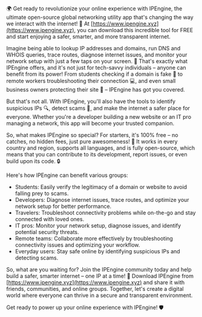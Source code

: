 🌍 Get ready to revolutionize your online experience with IPEngine, the ultimate open-source global networking utility app that's changing the way we interact with the internet! 🚀 At [https://www.ipengine.xyz](https://www.ipengine.xyz), you can download this incredible tool for FREE and start enjoying a safer, smarter, and more transparent internet.

Imagine being able to lookup IP addresses and domains, run DNS and WHOIS queries, trace routes, diagnose internet issues, and monitor your network setup with just a few taps on your screen. 📡 That's exactly what IPEngine offers, and it's not just for tech-savvy individuals – anyone can benefit from its power! From students checking if a domain is fake 🤔 to remote workers troubleshooting their connection 💻, and even small business owners protecting their site 👥 – IPEngine has got you covered.

But that's not all. With IPEngine, you'll also have the tools to identify suspicious IPs 🔍, detect scams 🚫, and make the internet a safer place for everyone. Whether you're a developer building a new website or an IT pro managing a network, this app will become your trusted companion.

So, what makes IPEngine so special? For starters, it's 100% free – no catches, no hidden fees, just pure awesomeness! 🎉 It works in every country and region, supports all languages, and is fully open-source, which means that you can contribute to its development, report issues, or even build upon its code. 🔒

Here's how IPEngine can benefit various groups:

* Students: Easily verify the legitimacy of a domain or website to avoid falling prey to scams.
* Developers: Diagnose internet issues, trace routes, and optimize your network setup for better performance.
* Travelers: Troubleshoot connectivity problems while on-the-go and stay connected with loved ones.
* IT pros: Monitor your network setup, diagnose issues, and identify potential security threats.
* Remote teams: Collaborate more effectively by troubleshooting connectivity issues and optimizing your workflow.
* Everyday users: Stay safe online by identifying suspicious IPs and detecting scams.

So, what are you waiting for? Join the IPEngine community today and help build a safer, smarter internet – one IP at a time! 💪 Download IPEngine from [https://www.ipengine.xyz](https://www.ipengine.xyz) and share it with friends, communities, and online groups. Together, let's create a digital world where everyone can thrive in a secure and transparent environment.

Get ready to power up your online experience with IPEngine! 🛡️